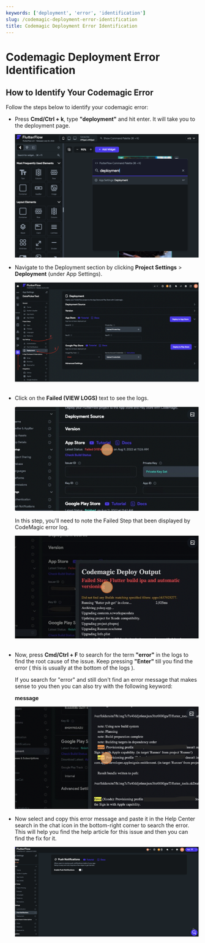 ```yaml
---
keywords: ['deployment', 'error', 'identification']
slug: /codemagic-deployment-error-identification
title: Codemagic Deployment Error Identification
---
```

# Codemagic Deployment Error Identification

## How to Identify Your Codemagic Error

Follow the steps below to identify your codemagic error:

- Press **Cmd/Ctrl + k**, type **"deployment"** and hit enter. It will take you to the deployment page.​

  ![](../assets/20250430121346608131.png)

- Navigate to the Deployment section by clicking **Project Settings** &gt; **Deployment** (under App Settings).​

  ![](../assets/20250430121346890273.png)
​

- Click on the **Failed (VIEW LOGS)** text to see the logs. ​

  ![](../assets/20250430121347217644.png)
  
  In this step, you'll need to note the Failed Step that been displayed by CodeMagic error log. ​

  ![](../assets/20250430121347593094.png)
​

- Now, press **Cmd/Ctrl + F** to search for the term **"error"** in the logs to find the root cause of the issue. Keep pressing **"Enter"** till you find the error ( this is usually at the bottom of the logs ).

  If you search for "error" and still don't find an error message that makes sense to you then you can also try with the following keyword:
    
    **message**

    ![](../assets/20250430121347925706.png)

- Now select and copy this error message and paste it in the Help Center search in the chat icon in the bottom-right corner to search the error. This will help you find the help article for this issue and then you can find the fix for it. 

  ![](../assets/20250430121348293622.gif)